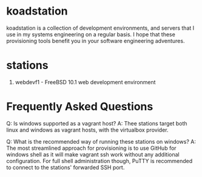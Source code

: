 # koadstation

koadstation is a collection of development environments, and servers that I use in my systems engineering on a regular basis. I hope that these provisioning tools benefit you in your software engineering adventures.

# stations

1. webdevf1 - FreeBSD 10.1 web development environment

# Frequently Asked Questions

Q: Is windows supported as a vagrant host?
A: Thee stations target both linux and windows as vagrant hosts, with the virtualbox provider.

Q: What is the recommended way of running these stations on windows?
A: The most streamlined approach for provisioning is to use GitHub for windows shell as it will make vagrant ssh work without any additional configuration. For full shell administration though, PuTTY is recommended to connect to the stations' forwarded SSH port.
